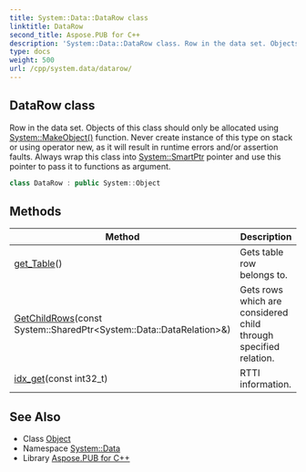 ```yaml
---
title: System::Data::DataRow class
linktitle: DataRow
second_title: Aspose.PUB for C++
description: 'System::Data::DataRow class. Row in the data set. Objects of this class should only be allocated using System::MakeObject() function. Never create instance of this type on stack or using operator new, as it will result in runtime errors and/or assertion faults. Always wrap this class into System::SmartPtr pointer and use this pointer to pass it to functions as argument in C++.'
type: docs
weight: 500
url: /cpp/system.data/datarow/
---
```

## DataRow class


Row in the data set. Objects of this class should only be allocated using [System::MakeObject()](../../system/makeobject/) function. Never create instance of this type on stack or using operator new, as it will result in runtime errors and/or assertion faults. Always wrap this class into [System::SmartPtr](../../system/smartptr/) pointer and use this pointer to pass it to functions as argument.

```cpp
class DataRow : public System::Object
```

## Methods

| Method | Description |
| --- | --- |
| [get_Table](./get_table/)() | Gets table row belongs to. |
| [GetChildRows](./getchildrows/)(const System::SharedPtr\<System::Data::DataRelation\>\&) | Gets rows which are considered child through specified relation. |
| [idx_get](./idx_get/)(const int32_t) | RTTI information. |
## See Also

* Class [Object](../../system/object/)
* Namespace [System::Data](../)
* Library [Aspose.PUB for C++](../../)
